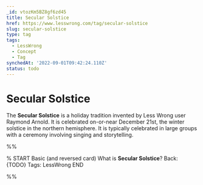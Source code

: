 ```yaml
---
_id: vtozKm5BZ8gf6zd45
title: Secular Solstice
href: https://www.lesswrong.com/tag/secular-solstice
slug: secular-solstice
type: tag
tags:
  - LessWrong
  - Concept
  - Tag
synchedAt: '2022-09-01T09:42:24.110Z'
status: todo
---
```


# Secular Solstice

The **Secular Solstice** is a holiday tradition invented by Less Wrong user Raymond Arnold. It is celebrated on-or-near December 21st, the winter solstice in the northern hemisphere. It is typically celebrated in large groups with a ceremony involving singing and storytelling.


%%

% START
Basic (and reversed card)
What is **Secular Solstice**?
Back: {TODO}
Tags: LessWrong
END

%%
	
